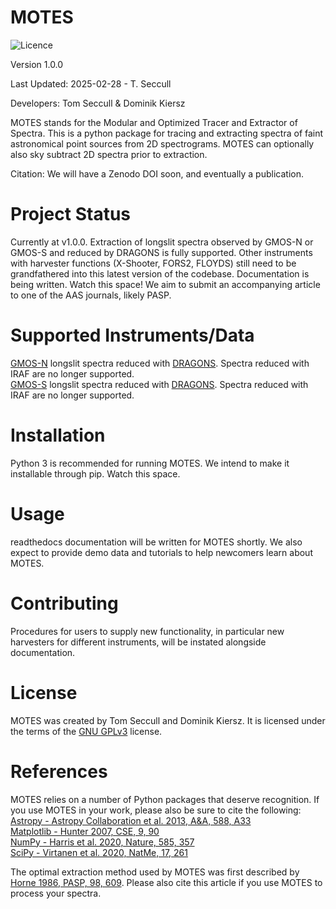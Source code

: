 # MOTES

![Licence](https://img.shields.io/github/license/tseccull/motes)

Version 1.0.0

Last Updated: 2025-02-28 - T. Seccull

Developers: Tom Seccull & Dominik Kiersz

MOTES stands for the Modular and Optimized Tracer and Extractor of Spectra. 
This is a python package for tracing and extracting spectra of faint 
astronomical point sources from 2D spectrograms. MOTES can optionally also
sky subtract 2D spectra prior to extraction. 

Citation: We will have a Zenodo DOI soon, and eventually a publication.

# Project Status
Currently at v1.0.0. Extraction of longslit spectra observed by GMOS-N or 
GMOS-S and reduced by DRAGONS is fully supported. Other instruments with 
harvester functions (X-Shooter, FORS2, FLOYDS) still need to be grandfathered
into this latest version of the codebase. Documentation is being written. 
Watch this space! We aim to submit an accompanying article to one of the AAS 
journals, likely PASP.

# Supported Instruments/Data
[GMOS-N](https://www.gemini.edu/instrumentation/gmos) longslit spectra reduced with [DRAGONS](https://doi.org/10.3847/2515-5172/ad0044). Spectra reduced with IRAF are no longer supported.\
[GMOS-S](https://www.gemini.edu/instrumentation/gmos) longslit spectra reduced with [DRAGONS](https://doi.org/10.3847/2515-5172/ad0044). Spectra reduced with IRAF are no longer supported.

# Installation
Python 3 is recommended for running MOTES. We intend to make it installable 
through pip. Watch this space.

# Usage
readthedocs documentation will be written for MOTES shortly. We also expect
to provide demo data and tutorials to help newcomers learn about MOTES. 

# Contributing
Procedures for users to supply new functionality, in particular new harvesters 
for different instruments, will be instated alongside documentation.

# License
MOTES was created by Tom Seccull and Dominik Kiersz. It is licensed under the 
terms of the [GNU GPLv3](https://www.gnu.org/licenses/gpl-3.0.en.html) license.

# References
MOTES relies on a number of Python packages that deserve recognition. If you
use MOTES in your work, please also be sure to cite the following:\
[Astropy - Astropy Collaboration et al. 2013, A&A, 588, A33](https://doi.org/10.1051/0004-6361/201322068)\
[Matplotlib - Hunter 2007, CSE, 9, 90](https://doi.org/10.1109/MCSE.2007.55)\
[NumPy - Harris et al. 2020, Nature, 585, 357](https://doi.org/10.1038/s41586-020-2649-2)\
[SciPy - Virtanen et al. 2020, NatMe, 17, 261](https://doi.org/10.1038/s41592-019-0686-2)

The optimal extraction method used by MOTES was first described by [Horne 1986, PASP, 98, 609](https://doi.org/10.1086/131801). 
Please also cite this article if you use MOTES to process your spectra.
